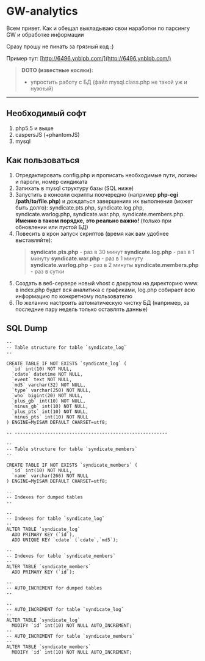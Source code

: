 GW-analytics
===================
Всем привет. Как и обещал выкладываю свои наработки по парсингу GW и обработке информации

Сразу прошу не пинать за грязный код :)

Пример тут: [http://6496.ynblpb.com/](http://6496.ynblpb.com/)

> **DOTO (известные косяки):**
> - упростить работу с БД (файл mysql.class.php не такой уж и нужный)

----------
Необходимый софт
-------------
 1. php5.5 и выше
 2. caspersJS (+phantomJS)
 3. mysql

Как пользоваться
-------------
 1. Отредактировать config.php и прописать необходимые пути, логины и пароли, номер синдиката
 2. Запихать в mysql структуру базы (SQL ниже)
 3. Запустить в консоли скрипты поочередно (например **php-cgi /path/to/file.php**) и дождаться завершениях их выполнения (может быть долго): syndicate.pts.php, syndicate.log.php, syndicate.warlog.php, syndicate.war.php, syndicate.members.php.
 **Именно в таком порядке, это реально важно!**
(только при обновлении или пустой БД)
 4. Повесить в крон запуск скриптов (время как вам удобнее выставляйте):
	 > **syndicate.pts.php** - раз в 30 минут
	 > **syndicate.log.php** - раз в 1 минуту
     > **syndicate.war.php** - раз в 1 минуту
     > **syndicate.warlog.php** - раз в 2 минуты
	 > **syndicate.members.php** - раз в сутки
 4. Создать в веб-сервере новый vhost с докрутом на директорию www. в index.php будет вся аналитика с графиками, log.php собирает всю информацию по конкретному пользователю
 5. По желанию настроить автоматическую чистку БД (например, за последние пару недель только оставлять данные)


SQL Dump
-------------
```
--
-- Table structure for table `syndicate_log`
--

CREATE TABLE IF NOT EXISTS `syndicate_log` (
  `id` int(10) NOT NULL,
  `cdate` datetime NOT NULL,
  `event` text NOT NULL,
  `md5` varchar(32) NOT NULL,
  `type` varchar(250) NOT NULL,
  `who` bigint(20) NOT NULL,
  `plus_gb` int(10) NOT NULL,
  `minus_gb` int(10) NOT NULL,
  `plus_pts` int(10) NOT NULL,
  `minus_pts` int(10) NOT NULL
) ENGINE=MyISAM DEFAULT CHARSET=utf8;

-- --------------------------------------------------------

--
-- Table structure for table `syndicate_members`
--

CREATE TABLE IF NOT EXISTS `syndicate_members` (
  `id` int(10) NOT NULL,
  `name` varchar(266) NOT NULL
) ENGINE=MyISAM DEFAULT CHARSET=utf8;

--
-- Indexes for dumped tables
--

--
-- Indexes for table `syndicate_log`
--
ALTER TABLE `syndicate_log`
  ADD PRIMARY KEY (`id`),
  ADD UNIQUE KEY `cdate` (`cdate`,`md5`);

--
-- Indexes for table `syndicate_members`
--
ALTER TABLE `syndicate_members`
  ADD PRIMARY KEY (`id`);

--
-- AUTO_INCREMENT for dumped tables
--

--
-- AUTO_INCREMENT for table `syndicate_log`
--
ALTER TABLE `syndicate_log`
  MODIFY `id` int(10) NOT NULL AUTO_INCREMENT;
--
-- AUTO_INCREMENT for table `syndicate_members`
--
ALTER TABLE `syndicate_members`
  MODIFY `id` int(10) NOT NULL AUTO_INCREMENT;

```



